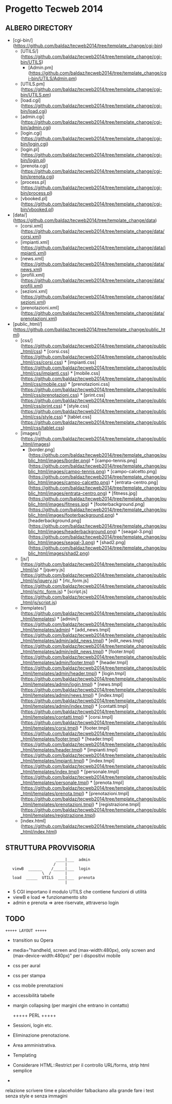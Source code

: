 # Progetto Tecweb 2014

## ALBERO DIRECTORY

* [cgi-bin/] (https://github.com/baldaz/tecweb2014/tree/template_change/cgi-bin)
     * [UTILS/] (https://github.com/baldaz/tecweb2014/tree/template_change/cgi-bin/UTILS)
          * [Admin.pm] (https://github.com/baldaz/tecweb2014/tree/template_change/cgi-bin/UTILS/Admin.pm)
     * [UTILS.pm] (https://github.com/baldaz/tecweb2014/tree/template_change/cgi-bin/UTILS.pm)
     * [load.cgi] (https://github.com/baldaz/tecweb2014/tree/template_change/cgi-bin/load.cgi)	
     * [admin.cgi] (https://github.com/baldaz/tecweb2014/tree/template_change/cgi-bin/admin.cgi)
     * [login.cgi] (https://github.com/baldaz/tecweb2014/tree/template_change/cgi-bin/login.cgi)
     * [login.pl] (https://github.com/baldaz/tecweb2014/tree/template_change/cgi-bin/login.pl)
     * [prenota.cgi] (https://github.com/baldaz/tecweb2014/tree/template_change/cgi-bin/prenota.cgi)
     * [process.pl] (https://github.com/baldaz/tecweb2014/tree/template_change/cgi-bin/process.pl)
     * [vbooked.pl] (https://github.com/baldaz/tecweb2014/tree/template_change/cgi-bin/vbooked.pl)
* [data/] (https://github.com/baldaz/tecweb2014/tree/template_change/data)
     * [corsi.xml] (https://github.com/baldaz/tecweb2014/tree/template_change/data/corsi.xml) 
     * [impianti.xml] (https://github.com/baldaz/tecweb2014/tree/template_change/data/impianti.xml)
     * [news.xml] (https://github.com/baldaz/tecweb2014/tree/template_change/data/news.xml)	
     * [profili.xml] (https://github.com/baldaz/tecweb2014/tree/template_change/data/profili.xml)
     * [sezioni.xml] (https://github.com/baldaz/tecweb2014/tree/template_change/data/sezioni.xml)
     * [prenotazioni.xml] (https://github.com/baldaz/tecweb2014/tree/template_change/data/prenotazioni.xml)
* [public_html/] (https://github.com/baldaz/tecweb2014/tree/template_change/public_html)
     * [css/] (https://github.com/baldaz/tecweb2014/tree/template_change/public_html/css)
	  * [corsi.css] (https://github.com/baldaz/tecweb2014/tree/template_change/public_html/css/corsi.css)
	  * [impianti.css] (https://github.com/baldaz/tecweb2014/tree/template_change/public_html/css/impianti.css)
	  * [mobile.css] (https://github.com/baldaz/tecweb2014/tree/template_change/public_html/css/mobile.css)
	  * [prenotazioni.css] (https://github.com/baldaz/tecweb2014/tree/template_change/public_html/css/prenotazioni.css)
	  * [print.css] (https://github.com/baldaz/tecweb2014/tree/template_change/public_html/css/print.css)
	  * [style.css] (https://github.com/baldaz/tecweb2014/tree/template_change/public_html/css/style.css)
	  * [tablet.css] (https://github.com/baldaz/tecweb2014/tree/template_change/public_html/css/tablet.css)
     * [images/] (https://github.com/baldaz/tecweb2014/tree/template_change/public_html/images) 
          * [border.png] (https://github.com/baldaz/tecweb2014/tree/template_change/public_html/images/border.png)
	  * [campo-tennis.png] (https://github.com/baldaz/tecweb2014/tree/template_change/public_html/images/campo-tennis.png)
	  * [campo-calcetto.png] (https://github.com/baldaz/tecweb2014/tree/template_change/public_html/images/campo-calcetto.png)
	  * [entrata-centro.png] (https://github.com/baldaz/tecweb2014/tree/template_change/public_html/images/entrata-centro.png)
	  * [fitness.jpg] (https://github.com/baldaz/tecweb2014/tree/template_change/public_html/images/fitness.jpg)
	  * [footerbackground.png] (https://github.com/baldaz/tecweb2014/tree/template_change/public_html/images/footerbackground.png)
	  * [headerbackground.png] (https://github.com/baldaz/tecweb2014/tree/template_change/public_html/images/headerbackground.png)
	  * [seagal-3.png] (https://github.com/baldaz/tecweb2014/tree/template_change/public_html/images/seagal-3.png)
	  * [shad2.png] (https://github.com/baldaz/tecweb2014/tree/template_change/public_html/images/shad2.png)
     * [js/] (https://github.com/baldaz/tecweb2014/tree/template_change/public_html/js)
	  * [jquery.js] (https://github.com/baldaz/tecweb2014/tree/template_change/public_html/js/jquery.js)
	  * [rtc_form.js] (https://github.com/baldaz/tecweb2014/tree/template_change/public_html/js/rtc_form.js)
	  * [script.js] (https://github.com/baldaz/tecweb2014/tree/template_change/public_html/js/script.js)
     * [templates/] (https://github.com/baldaz/tecweb2014/tree/template_change/public_html/templates)
	  * [admin/] (https://github.com/baldaz/tecweb2014/tree/template_change/public_html/templates/admin)
	       * [add_news.tmpl] (https://github.com/baldaz/tecweb2014/tree/template_change/public_html/templates/admin/add_news.tmpl)
	       * [edit_news.tmpl] (https://github.com/baldaz/tecweb2014/tree/template_change/public_html/templates/admin/edit_news.tmpl)
	       * [footer.tmpl] (https://github.com/baldaz/tecweb2014/tree/template_change/public_html/templates/admin/footer.tmpl)
	       * [header.tmpl] (https://github.com/baldaz/tecweb2014/tree/template_change/public_html/templates/admin/header.tmpl)
	       * [login.tmpl] (https://github.com/baldaz/tecweb2014/tree/template_change/public_html/templates/admin/login.tmpl)
	       * [news.tmpl] (https://github.com/baldaz/tecweb2014/tree/template_change/public_html/templates/admin/news.tmpl)
	       * [index.tmpl] (https://github.com/baldaz/tecweb2014/tree/template_change/public_html/templates/admin/index.tmpl)
	  * [contatti.tmpl] (https://github.com/baldaz/tecweb2014/tree/template_change/public_html/templates/contatti.tmpl)
	  * [corsi.tmpl] (https://github.com/baldaz/tecweb2014/tree/template_change/public_html/templates/corsi.tmpl)
	  * [footer.tmpl] (https://github.com/baldaz/tecweb2014/tree/template_change/public_html/templates/footer.tmpl)
	  * [header.tmpl] (https://github.com/baldaz/tecweb2014/tree/template_change/public_html/templates/header.tmpl)
	  * [impianti.tmpl] (https://github.com/baldaz/tecweb2014/tree/template_change/public_html/templates/impianti.tmpl)
	  * [index.tmpl] (https://github.com/baldaz/tecweb2014/tree/template_change/public_html/templates/index.tmpl)
	  * [personale.tmpl] (https://github.com/baldaz/tecweb2014/tree/template_change/public_html/templates/personale.tmpl)
	  * [prenota.tmpl] (https://github.com/baldaz/tecweb2014/tree/template_change/public_html/templates/prenota.tmpl)
	  * [prenotazioni.tmpl] (https://github.com/baldaz/tecweb2014/tree/template_change/public_html/templates/prenotazioni.tmpl)
	  * [registrazione.tmpl] (https://github.com/baldaz/tecweb2014/tree/template_change/public_html/templates/registrazione.tmpl)
     * [index.html] (https://github.com/baldaz/tecweb2014/tree/template_change/public_html/index.html)

## STRUTTURA PROVVISORIA
    
                          ____|___  admin
                         /    |
       viewB  ______    /_____|___  login 
                    \  /      |
       load  _____  UTILS  ___|___  prenota
                              |
           
- 5 CGI importano il modulo UTILS che contiene funzioni di utilità
- viewB e load => funzionamento sito
- admin e prenota => aree riservate, attraverso login

## TODO

	+++++ LAYOUT +++++

- transition su Opera
- media="handheld, screen and (max-width:480px), only screen and (max-device-width:480px)" per i dispositivi mobile
- css per aural
- css per stampa
- css mobile prenotazioni
- accessibilità tabelle
- margin collapsing (per margini che entrano in contatto)

  	+++++ PERL +++++

- Sessioni, login etc.
- Eliminazione prenotazione.
- Area amministrativa.
- Templating
- Considerare HTML::Restrict per il controllo URL/forms, strip html semplice
- 


relazione scrivere time e placeholder falbackano alla grande
fare i test senza style e senza immagini
